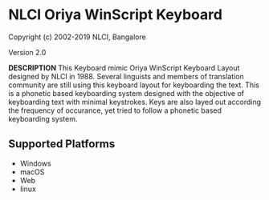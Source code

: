 # NLCI Oriya WinScript Keyboard

Copyright (c) 2002-2019 NLCI, Bangalore

Version 2.0

__DESCRIPTION__
This Keyboard mimic Oriya WinScript Keyboard Layout designed by NLCI in 1988. Several linguists and members of translation community are still using this keyboard layout for keyboarding the text. This is a phonetic based keyboarding system designed with the objective of keyboarding text with minimal keystrokes. Keys are also layed out according the frequency of occurance, yet tried to follow a phonetic based keyboarding system.


## Supported Platforms
 * Windows
 * macOS
 * Web
 * linux
 
